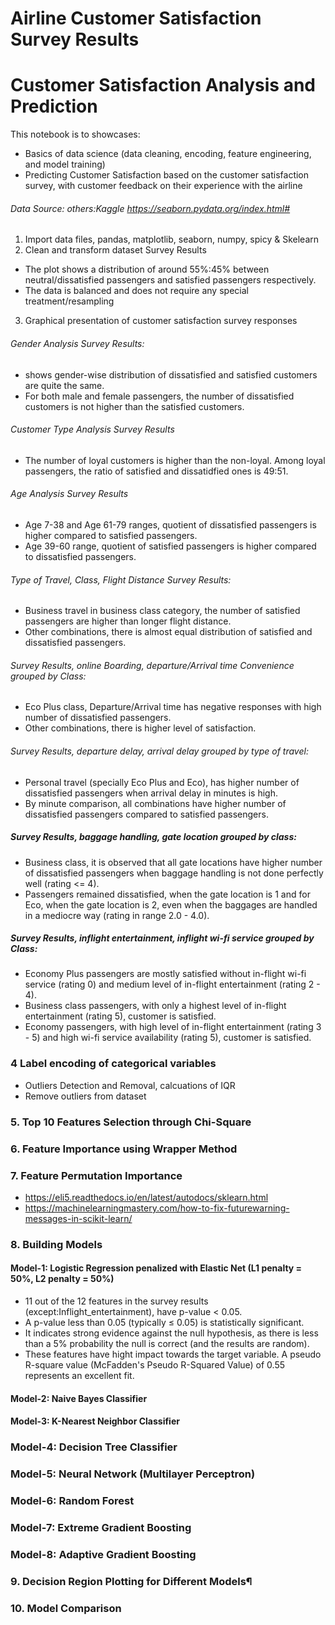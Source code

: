 # Airline Customer Satisfaction Survey Results

 
# Customer Satisfaction Analysis and Prediction

This notebook is to showcases:
- Basics of data science (data cleaning, encoding, feature engineering, and model training)
- Predicting Customer Satisfaction based on the customer satisfaction survey, with customer feedback on their experience 
  with the airline 
 ###### Data Source: others:Kaggle https://seaborn.pydata.org/index.html#
 
 1. Import data files, pandas, matplotlib, seaborn, numpy, spicy & Skelearn
 2. Clean and transform dataset Survey Results
 - The plot shows a distribution of around 55%:45% between neutral/dissatisfied
 passengers and satisfied passengers respectively. 
 - The data is balanced and does not require any special treatment/resampling
 3. Graphical presentation of customer satisfaction survey responses 
 ###### Gender Analysis Survey Results: 
 - shows gender-wise distribution of dissatisfied and satisfied customers are quite the same. 
 - For both male and female passengers, the number of dissatisfied customers is not higher than the satisfied customers.
###### Customer Type Analysis Survey Results
- The number of loyal customers is higher than the non-loyal. Among loyal passengers, the ratio of satisfied and dissatidfied ones is 49:51.
###### Age Analysis Survey Results
- Age 7-38 and Age 61-79 ranges, quotient of dissatisfied passengers is higher compared to satisfied passengers. 
- Age 39-60 range, quotient of satisfied passengers is higher compared to dissatisfied passengers.
######  Type of Travel, Class, Flight Distance Survey Results:
- Business travel in business class category, the number of satisfied passengers are higher than longer flight distance. 
- Other combinations, there is almost equal distribution of satisfied and dissatisfied passengers.
######  Survey Results, online Boarding, departure/Arrival time Convenience grouped by Class: 
- Eco Plus class, Departure/Arrival time has negative responses with high number of dissatisfied passengers. 
- Other combinations, there is higher level of satisfaction.
###### Survey Results, departure delay, arrival delay grouped by type of travel: 
- Personal travel (specially Eco Plus and Eco), has higher number of dissatisfied passengers when arrival delay in minutes is high. 
- By minute comparison, all combinations have higher number of dissatisfied passengers compared to satisfied passengers.
##### Survey Results, baggage handling, gate location grouped by class: 
- Business class, it is observed that all gate locations have higher number of dissatisfied passengers when baggage handling is not done perfectly well (rating <= 4). 
- Passengers remained dissatisfied, when the gate location is 1 and for Eco, when the gate location is 2, even when the baggages are handled in a mediocre way (rating in range 2.0 - 4.0).
##### Survey Results, inflight entertainment, inflight wi-fi service grouped by Class: 
- Economy Plus passengers are mostly satisfied without in-flight wi-fi service (rating 0) and medium level of in-flight entertainment (rating 2 - 4). 
- Business class passengers, with only a highest level of in-flight entertainment (rating 5), customer is satisfied. 
- Economy passengers, with high level of in-flight entertainment (rating 3 - 5) and high wi-fi service availability (rating 5), customer is satisfied.

### 4 Label encoding of categorical variables
- Outliers Detection and Removal, calcuations of IQR
- Remove outliers from dataset
### 5. Top 10 Features Selection through Chi-Square

### 6. Feature Importance using Wrapper Method

### 7. Feature Permutation Importance
- https://eli5.readthedocs.io/en/latest/autodocs/sklearn.html
- https://machinelearningmastery.com/how-to-fix-futurewarning-messages-in-scikit-learn/

### 8. Building Models
#### Model-1: Logistic Regression penalized with Elastic Net (L1 penalty = 50%, L2 penalty = 50%)
- 11 out of the 12 features in the survey results (except:Inflight_entertainment), have p-value < 0.05.
- A p-value less than 0.05 (typically ≤ 0.05) is statistically significant. 
- It indicates strong evidence against the null hypothesis, as there is less than a 5% probability the null is correct (and the results are random).
- These features have hight impact towards the target variable. A pseudo R-square value (McFadden's Pseudo R-Squared Value) of 0.55 represents an excellent fit.

#### Model-2: Naive Bayes Classifier

#### Model-3: K-Nearest Neighbor Classifier

### Model-4: Decision Tree Classifier

### Model-5: Neural Network (Multilayer Perceptron)

### Model-6: Random Forest

### Model-7: Extreme Gradient Boosting

### Model-8: Adaptive Gradient Boosting

### 9. Decision Region Plotting for Different Models¶

### 10. Model Comparison